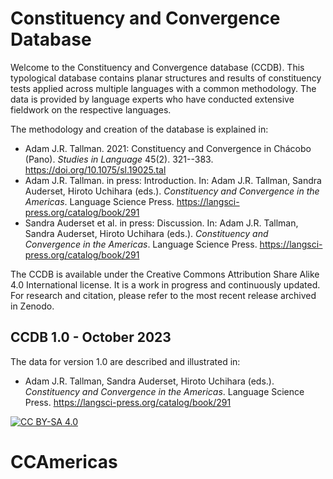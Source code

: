 # Constituency and Convergence Database

Welcome to the Constituency and Convergence database (CCDB).
This typological database contains planar structures and results of constituency tests applied across multiple languages with a common methodology.
The data is provided by language experts who have conducted extensive fieldwork on the respective languages. 

The methodology and creation of the database is explained in:
* Adam J.R. Tallman. 2021: Constituency and Convergence in Chácobo (Pano). *Studies in Language* 45(2). 321--383. https://doi.org/10.1075/sl.19025.tal
* Adam J.R. Tallman. in press: Introduction. In: Adam J.R. Tallman, Sandra Auderset, Hiroto Uchihara (eds.). *Constituency and Convergence in the Americas*. Language Science Press. https://langsci-press.org/catalog/book/291
* Sandra Auderset et al. in press: Discussion. In: Adam J.R. Tallman, Sandra Auderset, Hiroto Uchihara (eds.). *Constituency and Convergence in the Americas*. Language Science Press. https://langsci-press.org/catalog/book/291

The CCDB is available under the Creative Commons Attribution Share Alike 4.0 International license. It is a work in progress and continuously updated. For research and citation, please refer to the most recent release archived in Zenodo.


## CCDB 1.0 - October 2023
The data for version 1.0 are described and illustrated in:
* Adam J.R. Tallman, Sandra Auderset, Hiroto Uchihara (eds.). *Constituency and Convergence in the Americas*. Language Science Press. https://langsci-press.org/catalog/book/291



[![CC BY-SA 4.0][cc-by-sa-image]][cc-by-sa]

[cc-by-sa]: http://creativecommons.org/licenses/by-sa/4.0/
[cc-by-sa-image]: https://licensebuttons.net/l/by-sa/4.0/88x31.png
[cc-by-sa-shield]: https://img.shields.io/badge/License-CC%20BY--SA%204.0-lightgrey.svg
# CCAmericas
